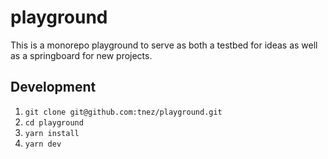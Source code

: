 # playground

This is a monorepo playground to serve as both a testbed for ideas as well as a springboard for new projects.

## Development

1. `git clone git@github.com:tnez/playground.git`
1. `cd playground`
1. `yarn install`
1. `yarn dev`
